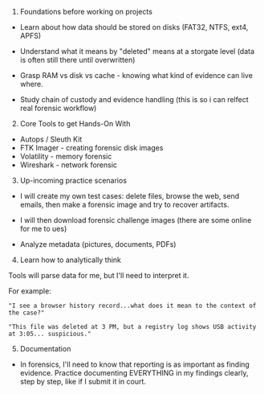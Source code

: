 1. Foundations before working on projects

- Learn about how data should be stored on disks (FAT32, NTFS, ext4, APFS)

- Understand what it means by "deleted" means at a storgate level (data is often still there until overwritten)

- Grasp RAM vs disk vs cache - knowing what kind of evidence can live where.

- Study chain of custody and evidence handling (this is so i can relfect real forensic workflow)

2. Core Tools to get Hands-On With

- Autops / Sleuth Kit
- FTK Imager - creating forensic disk images
- Volatility - memory forensic
- Wireshark - network forensic

3. Up-incoming practice scenarios

- I will create my own test cases: delete files, browse the web, send emails, then make a forensic image and try to recover artifacts.

- I will then download forensic challenge images (there are some online for me to ues)

- Analyze metadata (pictures, documents, PDFs)

4. Learn how to analytically think

Tools will parse data for me, but I'll need to interpret it.

For example:

    "I see a browser history record...what does it mean to the context of the case?"
    
    "This file was deleted at 3 PM, but a registry log shows USB activity at 3:05... suspicious."
    
    
5. Documentation

- In forensics, I'll need to know that reporting is as important as finding evidence. Practice documenting EVERYTHING in my findings clearly, step by step, like if I submit it in court.
